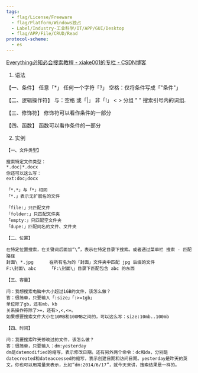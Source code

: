 ```yaml
---
tags:
  - flag/License/Freeware
  - flag/Platform/Windows独占
  - Label/Industry-工业科学/IT/APP/GUI/Desktop
  - flag/APP/File/CRUD/Read
protocol-scheme:
  - es
---
```


[Everything必知必会搜索教程 - xiake001的专栏 - CSDN博客](https://blog.csdn.net/xiake001/article/details/76094559)


1. 语法

【一、条件】
任意「*」
任何一个字符「?」
空格：仅将条件写成「"条件"」

【二、逻辑操作符】
与：空格
或「|」
非「!」
< >    分组
" "    搜索引号内的词组.

【三、修饰符】
修饰符可以看作条件的一部分

【四、函数】
函数可以看作条件的一部分

2. 实例

```
【一、文件类型】

搜索特定文件类型：
*.doc|*.docx
你还可以这么写：
ext:doc;docx

「*.*」与「*」相同
「*.」表示无扩展名的文件

「file:」只匹配文件
「folder:」只匹配文件夹
「empty:」只匹配空文件夹
「dupe:」匹配同名的文件、文件夹

【二、位置】

在特定位置搜索，在关键词后面加“\”，表示在特定目录下搜索。或者通过菜单栏 搜索 - 匹配路径
封面\ *.jpg      在所有名为的「封面」文件夹中匹配 jpg 后缀的文件
F:\封面\ abc     「F:\封面\」目录下匹配包含 abc 的东西

【三、容量】

问：我想搜索电脑中大小超过1GB的文件，该怎么做？
答：很简单，只要输入「:size」「:>=1gb」
单位除了gb，还有mb，kb
关系操作符除了>=，还有>,<,<=。
如果想要搜索文件大小在10MB和100MB之间的，可以这么写：size:10mb..100mb

【四、时间】

问：我要搜索昨天修改过的文件，该怎么做？
答：很简单，只要输入：dm:yesterday
dm是datemodified的缩写，表示修改日期。还有另外两个命令：dc和da，分别是datecreated和dateaccessed的缩写，表示创建日期和访问日期。yesterday是昨天的英文，你也可以用常量来表示，比如“dm:2014/6/17”，就今天来讲，搜索结果是一样的。
```